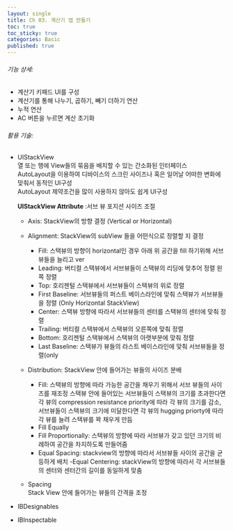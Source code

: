 ```yaml
---
layout: single
title: Ch 03. 계산기 앱 만들기
toc: true
toc_sticky: true
categories: Basic 
published: true
---
```



###### 기능 상세:
- 계산기 키패드 UI를 구성
- 계산기를 통해 나누기, 곱하기, 빼기 더하기 연산
- 누적 연산
- AC 버튼을 누르면 계산 초기화

###### 활용 기술:
- UIStackView<br/>
  열 또는 행에 View들의 묶음을 배치할 수 있는 간소화된 인터페이스<br/>
  AutoLayout을 이용하여 디바이스의 스크린 사이즈나 혹은 일어날 어떠한 변화에 맞춰서 동적인 UI구성<br/>
  AutoLayout 제약조건을 많이 사용하지 않아도 쉽게 UI구성<br/>
  
  **UIStackView Attribute**
  :서브 뷰 포지션 사이즈 조절
     - Axis: StackView의 방향 결정 (Vertical or Horizontal)
     - Alignment: StackView의 subView 들을 어떤식으로 정렬할 지 결정
		- Fill: 스택뷰의 방향이 horizontal인 경우 아래 위 공간을 fill 하기위해 서브뷰들을 늘리고 ver
		- Leading: 버티컬 스택뷰에서 서브뷰들이 스택뷰의 리딩에 맞추어 정렬 왼쪽 정렬
		- Top: 호리젠털 스택뷰에서 서브뷰들이 스택뷰의 위로 정렬
		- First Baseline: 서브뷰들의 퍼스트 베이스라인에 맞춰 스택뷰가 서브뷰들을 정렬 (Only Horizontal StackView)
		- Center: 스택뷰 방향에 따라서 서브뷰들의 센터를 스택뷰의 센터에 맞춰 정렬
		- Trailing: 버티컬 스택뷰에서 스택뷰의 오른쪽에 맞춰 정렬
		- Bottom: 호리젠털 스택뷰에서 스택뷰의 아랫부분에 맞춰 정렬
		- Last Baseline: 스택뷰가 뷰들의 라스트 베이스라인에 맞춰 서브뷰들을 정렬(only
		 
     - Distribution: StackView 안에 들어가는 뷰들의 사이즈 분배
		- Fill: 스택뷰의 방향에 따라 가능한 공간을 채우기 위해서 서브 뷰들의 사이즈를 재조정 스택뷰 안에 들어있는 서브뷰들이 스택뷰의 크기를 초과한다면 각 뷰의 compression resistance priority에 따라 각 뷰의 크기를 감소, 서브뷰들이 스택뷰의 크기에 미달한다면 각 뷰의 hugging priorty에 따라 각 뷰를 늘려 스택뷰를 꽉 채우게 만듬 
		- Fill Equally
		- Fill Proportionally: 스택뷰의 방향에 따라 서브뷰가 갖고 있던 크기의 비례하여 공간을 차지하도록 만들어줌
		- Equal Spacing: stackview의 방향에 따라서 서브뷰들 사이의 공간을 균등하게 배치
		-Equal Centering: stackView의 방향에 따라서 각 서브뷰들의 센터와 센터간의 길이를 동일하게 맞춤
     - Spacing<br/>
       Stack View 안에 들어가는 뷰들의 간격을 조정
- IBDesignables
- IBInspectable

